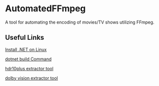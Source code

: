 # AutomatedFFmpeg
A tool for automating the encoding of movies/TV shows utilizing FFmpeg.

## Useful Links
[Install .NET on Linux](https://docs.microsoft.com/en-us/dotnet/core/install/linux)

[dotnet build Command](https://docs.microsoft.com/en-us/dotnet/core/tools/dotnet-build)

[hdr10plus extractor tool](https://github.com/quietvoid/hdr10plus_tool/releases/tag/1.3.1)

[dolby vision extractor tool](https://github.com/quietvoid/dovi_tool/releases/tag/1.5.6)
